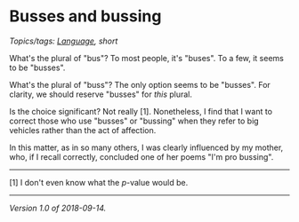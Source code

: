 Busses and bussing
==================

*Topics/tags: [Language](index-language), short*

What's the plural of "bus"?  To most people, it's "buses".  To a few,
it seems to be "busses".

What's the plural of "buss"?  The only option seems to be "busses".
For clarity, we should reserve "busses" for *this* plural. 

Is the choice significant?  Not really [1].  Nonetheless, I find that I
want to correct those who use "busses" or "bussing" when they refer to
big vehicles rather than the act of affection.

In this matter, as in so many others, I was clearly influenced by my
mother, who, if I recall correctly, concluded one of her poems "I'm
pro bussing".

---

[1] I don't even know what the $p$-value would be.

---

*Version 1.0 of 2018-09-14.*

